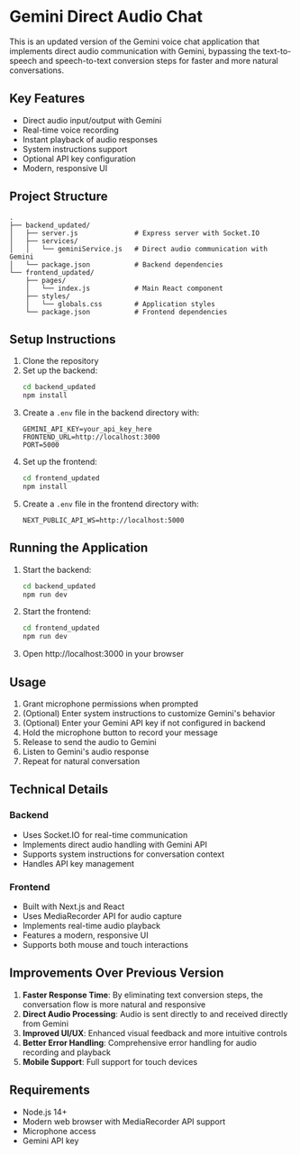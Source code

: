 # Gemini Direct Audio Chat

This is an updated version of the Gemini voice chat application that implements direct audio communication with Gemini, bypassing the text-to-speech and speech-to-text conversion steps for faster and more natural conversations.

## Key Features

- Direct audio input/output with Gemini
- Real-time voice recording
- Instant playback of audio responses
- System instructions support
- Optional API key configuration
- Modern, responsive UI

## Project Structure

```
.
├── backend_updated/
│   ├── server.js              # Express server with Socket.IO
│   ├── services/
│   │   └── geminiService.js   # Direct audio communication with Gemini
│   └── package.json           # Backend dependencies
└── frontend_updated/
    ├── pages/
    │   └── index.js           # Main React component
    ├── styles/
    │   └── globals.css        # Application styles
    └── package.json           # Frontend dependencies
```

## Setup Instructions

1. Clone the repository
2. Set up the backend:
   ```bash
   cd backend_updated
   npm install
   ```
3. Create a `.env` file in the backend directory with:
   ```
   GEMINI_API_KEY=your_api_key_here
   FRONTEND_URL=http://localhost:3000
   PORT=5000
   ```
4. Set up the frontend:
   ```bash
   cd frontend_updated
   npm install
   ```
5. Create a `.env` file in the frontend directory with:
   ```
   NEXT_PUBLIC_API_WS=http://localhost:5000
   ```

## Running the Application

1. Start the backend:
   ```bash
   cd backend_updated
   npm run dev
   ```
2. Start the frontend:
   ```bash
   cd frontend_updated
   npm run dev
   ```
3. Open http://localhost:3000 in your browser

## Usage

1. Grant microphone permissions when prompted
2. (Optional) Enter system instructions to customize Gemini's behavior
3. (Optional) Enter your Gemini API key if not configured in backend
4. Hold the microphone button to record your message
5. Release to send the audio to Gemini
6. Listen to Gemini's audio response
7. Repeat for natural conversation

## Technical Details

### Backend
- Uses Socket.IO for real-time communication
- Implements direct audio handling with Gemini API
- Supports system instructions for conversation context
- Handles API key management

### Frontend
- Built with Next.js and React
- Uses MediaRecorder API for audio capture
- Implements real-time audio playback
- Features a modern, responsive UI
- Supports both mouse and touch interactions

## Improvements Over Previous Version

1. **Faster Response Time**: By eliminating text conversion steps, the conversation flow is more natural and responsive
2. **Direct Audio Processing**: Audio is sent directly to and received directly from Gemini
3. **Improved UI/UX**: Enhanced visual feedback and more intuitive controls
4. **Better Error Handling**: Comprehensive error handling for audio recording and playback
5. **Mobile Support**: Full support for touch devices

## Requirements

- Node.js 14+
- Modern web browser with MediaRecorder API support
- Microphone access
- Gemini API key
